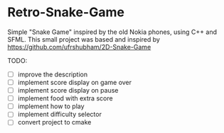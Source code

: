 # Retro-Snake-Game
Simple "Snake Game" inspired by the old Nokia phones, using C++ and SFML.
This small project was based and inspired by https://github.com/ufrshubham/2D-Snake-Game 

TODO:
- [ ]  improve the description
- [ ]  implement score display on game over
- [ ]  implement score display on pause
- [ ]  implement food with extra score
- [ ]  implement how to play
- [ ]  implement difficulty selector
- [ ]  convert project to cmake